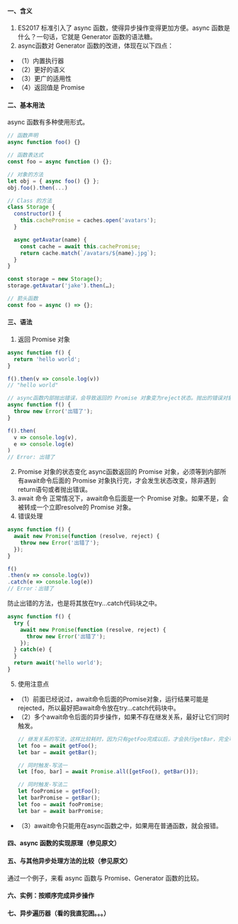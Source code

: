 #### 一、含义
1. ES2017 标准引入了 async 函数，使得异步操作变得更加方便。async 函数是什么？一句话，它就是 Generator 函数的语法糖。
2. async函数对 Generator 函数的改进，体现在以下四点：
* （1）内置执行器
* （2）更好的语义
* （3）更广的适用性
* （4）返回值是 Promise

#### 二、基本用法
async 函数有多种使用形式。
```javascript
// 函数声明
async function foo() {}

// 函数表达式
const foo = async function () {};

// 对象的方法
let obj = { async foo() {} };
obj.foo().then(...)

// Class 的方法
class Storage {
  constructor() {
    this.cachePromise = caches.open('avatars');
  }

  async getAvatar(name) {
    const cache = await this.cachePromise;
    return cache.match(`/avatars/${name}.jpg`);
  }
}

const storage = new Storage();
storage.getAvatar('jake').then(…);

// 箭头函数
const foo = async () => {};
```

#### 三、语法
1. 返回 Promise 对象
```javascript
async function f() {
  return 'hello world';
}

f().then(v => console.log(v))
// "hello world"

// async函数内部抛出错误，会导致返回的 Promise 对象变为reject状态。抛出的错误对象会被catch方法回调函数接收到。
async function f() {
  throw new Error('出错了');
}

f().then(
  v => console.log(v),
  e => console.log(e)
)
// Error: 出错了
```
2. Promise 对象的状态变化
async函数返回的 Promise 对象，必须等到内部所有await命令后面的 Promise 对象执行完，才会发生状态改变，除非遇到return语句或者抛出错误。
3. await 命令
正常情况下，await命令后面是一个 Promise 对象。如果不是，会被转成一个立即resolve的 Promise 对象。
4. 错误处理
```javascript
async function f() {
  await new Promise(function (resolve, reject) {
    throw new Error('出错了');
  });
}

f()
.then(v => console.log(v))
.catch(e => console.log(e))
// Error：出错了
```
防止出错的方法，也是将其放在try...catch代码块之中。
```javascript
async function f() {
  try {
    await new Promise(function (resolve, reject) {
      throw new Error('出错了');
    });
  } catch(e) {
  }
  return await('hello world');
}
```
5. 使用注意点
* （1）前面已经说过，await命令后面的Promise对象，运行结果可能是rejected，所以最好把await命令放在try...catch代码块中。
* （2）多个await命令后面的异步操作，如果不存在继发关系，最好让它们同时触发。
  ```javascript
  // 继发关系的写法，这样比较耗时，因为只有getFoo完成以后，才会执行getBar，完全可以让它们同时触发。
  let foo = await getFoo();
  let bar = await getBar();

  // 同时触发-写法一
  let [foo, bar] = await Promise.all([getFoo(), getBar()]);

  // 同时触发-写法二
  let fooPromise = getFoo();
  let barPromise = getBar();
  let foo = await fooPromise;
  let bar = await barPromise;
  ```
* （3）await命令只能用在async函数之中，如果用在普通函数，就会报错。

#### 四、async 函数的实现原理（参见原文）

#### 五、与其他异步处理方法的比较（参见原文）
通过一个例子，来看 async 函数与 Promise、Generator 函数的比较。

#### 六、实例：按顺序完成异步操作

#### 七、异步遍历器（看的我直犯困。。。）
